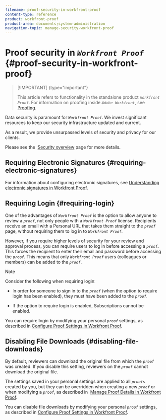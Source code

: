 ```yaml
---
filename: proof-security-in-workfront-proof
content-type: reference
product: workfront-proof
product-area: documents;system-administration
navigation-topic: manage-security-workfront-proof
---
```




# Proof security in *`Workfront Proof`* {#proof-security-in-workfront-proof}



>[!IMPORTANT] {type="important"}
>
>This article refers to functionality in the standalone product *`Workfront Proof`*. For information on proofing inside *`Adobe Workfront`*, see [Proofing](_proofing.md).


Data security is paramount for *`Workfront Proof`*. We invest significant resources to keep our security infrastructure updated and current.


As a result, we provide unsurpassed levels of security and privacy for our clients.


Please see the&nbsp; [Security overview](https://www.workfront.com/workfront-security)&nbsp;page for more details.


## Requiring Electronic Signatures {#requiring-electronic-signatures}

For information about configuring electronic signatures, see [Understanding electronic signatures in Workfront Proof](electronic-sigs-in-wp.md).


## Requiring Login {#requiring-login}

One of the advantages of *`Workfront Proof`* is the option to allow anyone to review a *`proof`*, not only people with a *`Workfront Proof`* license. Recipients receive an email with a Personal URL that takes them straight to the *`proof`* page, without requiring them to log in to *`Workfront Proof`*.


However, if you require higher levels of security for your review and approval process, you can require users to log in before accessing a *`proof`*. This forces the recipient to enter their email and password before accessing the *`proof`*. This means that only *`Workfront Proof`* users (colleagues or members) can be added to the *`proof`*.


>[!NOTE]
>
>Consider the following when requiring login: 
>
>
>
>* In order for someone to sign in to the *`proof`* (when the option to require login has been enabled), they must have been added to the *`proof`*. 
>
>* If the option to require login is enabled, Subscriptions cannot be enabled. 
>
>



You can require login by modifying your personal *`proof`* settings, as described in [Configure Proof Settings in Workfront Proof](configure-proof-settings.md).


## Disabling File Downloads {#disabling-file-downloads}

By default, reviewers can download the original file from which the *`proof`* was created. If you disable this setting, reviewers on the *`proof`* cannot download the original file.


The settings saved in your personal settings are applied to all *`proofs`* created by you, but they can be overridden when creating a new *`proof`* or when modifying a *`proof`*, as described in&nbsp; [Manage Proof Details in Workfront Proof](manage-proof-details.md).


You can disable file downloads by modifying your personal *`proof`* settings, as&nbsp;described in [Configure Proof Settings in Workfront Proof](configure-proof-settings.md).
